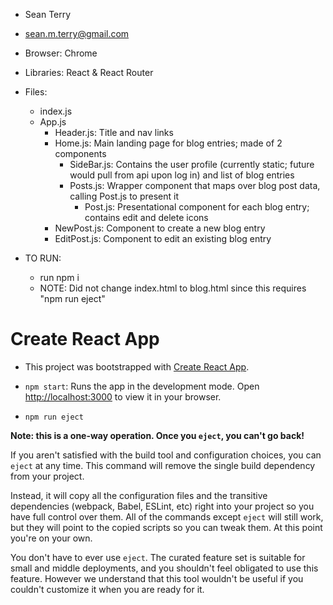 - Sean Terry
- sean.m.terry@gmail.com
- Browser: Chrome
- Libraries: React & React Router
- Files:
    - index.js
    - App.js
        - Header.js: Title and nav links
        - Home.js: Main landing page for blog entries; made of 2 components
            - SideBar.js: Contains the user profile (currently static; future would pull from api upon log in) and list of blog entries
            - Posts.js: Wrapper component that maps over blog post data, calling Post.js to present it
                - Post.js: Presentational component for each blog entry; contains edit and delete icons
        - NewPost.js: Component to create a new blog entry
        - EditPost.js: Component to edit an existing blog entry
    
- TO RUN:
    - run npm i
    - NOTE: Did not change index.html to blog.html since this requires "npm run eject"


# Create React App
- This project was bootstrapped with [Create React App](https://github.com/facebook/create-react-app).

- `npm start`: Runs the app in the development mode. Open [http://localhost:3000](http://localhost:3000) to view it in your browser.

- `npm run eject`

**Note: this is a one-way operation. Once you `eject`, you can't go back!**

If you aren't satisfied with the build tool and configuration choices, you can `eject` at any time. This command will remove the single build dependency from your project.

Instead, it will copy all the configuration files and the transitive dependencies (webpack, Babel, ESLint, etc) right into your project so you have full control over them. All of the commands except `eject` will still work, but they will point to the copied scripts so you can tweak them. At this point you're on your own.

You don't have to ever use `eject`. The curated feature set is suitable for small and middle deployments, and you shouldn't feel obligated to use this feature. However we understand that this tool wouldn't be useful if you couldn't customize it when you are ready for it.
